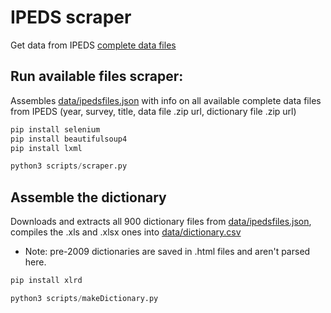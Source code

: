 # IPEDS scraper

Get data from IPEDS [complete data files](http://nces.ed.gov/ipeds/datacenter/DataFiles.aspx)

## Run available files scraper:
Assembles [data/ipedsfiles.json](data/ipedsfiles.json) with info on all available complete data files from IPEDS (year, survey, title, data file .zip url, dictionary file .zip url)
```python
pip install selenium
pip install beautifulsoup4
pip install lxml

python3 scripts/scraper.py
```

## Assemble the dictionary
Downloads and extracts all 900 dictionary files from [data/ipedsfiles.json](data/ipedsfiles.json), compiles the .xls and .xlsx ones into [data/dictionary.csv](data/dictionary.csv)
* Note: pre-2009 dictionaries are saved in .html files and aren't parsed here.
```python
pip install xlrd

python3 scripts/makeDictionary.py
```